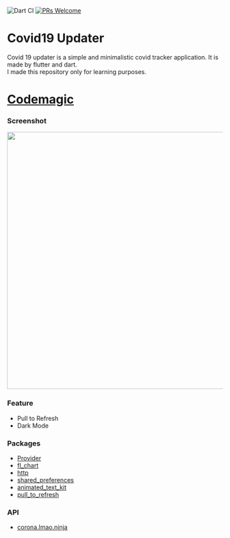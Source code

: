 ![Dart CI](https://github.com/sohagmahin/coronavirus_update/workflows/Dart%20CI/badge.svg?branch=master)
[![PRs Welcome](https://img.shields.io/badge/PRs-welcome-brightgreen.svg?style=flat-square)](http://makeapullrequest.com)

# Covid19 Updater

Covid 19 updater is a simple and minimalistic covid tracker application. It is made by flutter and dart.<br>
I made this repository only for learning purposes.

# [Codemagic](https://codemagic.io/app/5ef61deb7901d8001220c1e8)

### Screenshot ###
   <img src='/screenshots/untitled.gif' height=600>

### Feature ###
  * Pull to Refresh
  * Dark Mode
  
### Packages ###
   * [Provider](https://pub.dev/packages/provider)
   * [fl_chart](https://pub.dev/packages/fl_chart)
   * [http](https://pub.dev/packages/http)
   * [shared_preferences](https://pub.dev/packages/shared_preferences)
   * [animated_text_kit](https://pub.dev/packages/animated_text_kit)
   * [pull_to_refresh](https://pub.dev/packages/pull_to_refresh)
### API ###
   * [corona.lmao.ninja](https://github.com/NovelCOVID/API)
